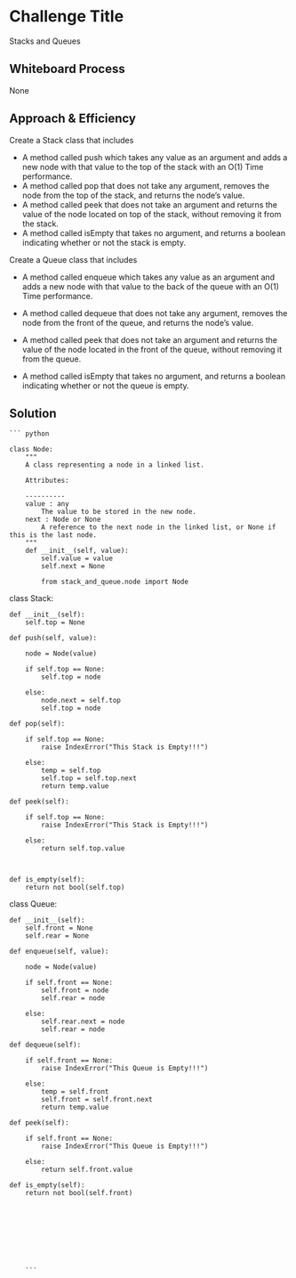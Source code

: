 # Challenge Title
Stacks and Queues

## Whiteboard Process
None

## Approach & Efficiency
Create a Stack class that includes
- A method called push which takes any value as an argument and adds a new node with that value to the top of the stack with an O(1) Time performance.
- A method called pop that does not take any argument, removes the node from the top of the stack, and returns the node’s value.
- A method called peek that does not take an argument and returns the value of the node located on top of the stack, without removing it from the stack.
- A method called isEmpty that takes no argument, and returns a boolean indicating whether or not the stack is empty.

Create a Queue class that includes
- A method called enqueue which takes any value as an argument and adds a new node with that value to the back of the queue with an O(1) Time performance.

- A method called dequeue that does not take any argument, removes the node from the front of the queue, and returns the node’s value.

- A method called peek that does not take an argument and returns the value of the node located in the front of the queue, without removing it from the queue.

- A method called isEmpty that takes no argument, and returns a boolean indicating whether or not the queue is empty.

## Solution
    
    ``` python

    class Node:
        """
        A class representing a node in a linked list.

        Attributes:

        ----------
        value : any
            The value to be stored in the new node.
        next : Node or None
            A reference to the next node in the linked list, or None if this is the last node.
        """
        def __init__(self, value):
            self.value = value
            self.next = None

            from stack_and_queue.node import Node

class Stack:

    def __init__(self):
        self.top = None

    def push(self, value):

        node = Node(value)

        if self.top == None:
            self.top = node

        else:
            node.next = self.top
            self.top = node

    def pop(self):

        if self.top == None:
            raise IndexError("This Stack is Empty!!!")
        
        else:
            temp = self.top
            self.top = self.top.next
            return temp.value
        
    def peek(self):

        if self.top == None:
            raise IndexError("This Stack is Empty!!!")
        
        else:
            return self.top.value
        
   
    
    def is_empty(self):
        return not bool(self.top)

class Queue:

    def __init__(self):
        self.front = None
        self.rear = None

    def enqueue(self, value):

        node = Node(value)

        if self.front == None:
            self.front = node
            self.rear = node

        else:
            self.rear.next = node
            self.rear = node

    def dequeue(self):

        if self.front == None:
            raise IndexError("This Queue is Empty!!!")
        
        else:
            temp = self.front
            self.front = self.front.next
            return temp.value

    def peek(self):

        if self.front == None:
            raise IndexError("This Queue is Empty!!!")
        
        else:
            return self.front.value

    def is_empty(self):
        return not bool(self.front)

        




    


        ```

    
